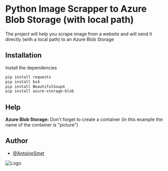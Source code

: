 
# Python Image Scrapper to Azure Blob Storage (with local path)

The project will help you scrape image from a website and will send it directly (with a local path) to an Azure Blob Storage


## Installation

Install the dependencies

```bash
pip install requests
pip install bs4
pip install BeautifulSoup4
pip install azure-storage-blob
```
    
## Help

**Azure Blob Storage:** Don't forget to create a container (in this example the name of the container is "picture")




## Author

- [@AntoineSmet](https://github.com/AntoineSmet)


![Logo](https://cloudblogs.microsoft.com/industry-blog/wp-content/uploads/industry/sites/22/2019/06/WindowsVirtualDesktopHeader.jpg)

